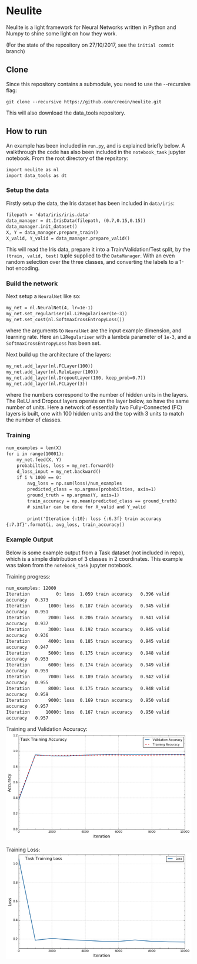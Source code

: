 # Neulite

Neulite is a light framework for Neural Networks written in Python and
Numpy to shine some light on how they work.

(For the state of the repository on 27/10/2017, see the `initial commit` branch)

## Clone

Since this repository contains a submodule, you need to use the --recursive flag:

```
git clone --recursive https://github.com/creoin/neulite.git
```

This will also download the data_tools repository.

## How to run

An example has been included in `run.py`, and is explained briefly below. A walkthrough the code has also been included in the `notebook_task` jupyter notebook.
From the root directory of the repsitory:

```
import neulite as nl
import data_tools as dt
```

### Setup the data

Firstly setup the data, the Iris dataset has been included in `data/iris`:

```
filepath = 'data/iris/iris.data'
data_manager = dt.IrisData(filepath, (0.7,0.15,0.15))
data_manager.init_dataset()
X, Y = data_manager.prepare_train()
X_valid, Y_valid = data_manager.prepare_valid()
```

This will read the Iris data, prepare it into a Train/Validation/Test split, by the `(train, valid, test)` tuple supplied to the `DataManager`. With an even random selection over the three classes, and converting the labels to a 1-hot encoding.

### Build the network

Next setup a `NeuralNet` like so:
```
my_net = nl.NeuralNet(4, lr=1e-1)
my_net.set_regulariser(nl.L2Regulariser(1e-3))
my_net.set_cost(nl.SoftmaxCrossEntropyLoss())
```
where the arguments to `NeuralNet` are the input example dimension, and learning rate. Here an `L2Regulariser` with a lambda parameter of `1e-3`, and a `SoftmaxCrossEntropyLoss` has been set.

Next build up the architecture of the layers:
```
my_net.add_layer(nl.FCLayer(100))
my_net.add_layer(nl.ReluLayer(100))
my_net.add_layer(nl.DropoutLayer(100, keep_prob=0.7))
my_net.add_layer(nl.FCLayer(3))
```
where the numbers correspond to the number of hidden units in the layers. The ReLU and Dropout layers operate on the layer below, so have the same number of units. Here a network of essentially two Fully-Connected (FC) layers is built, one with 100 hidden units and the top with 3 units to match the number of classes.

### Training

```
num_examples = len(X)
for i in range(10001):
    my_net.feed(X, Y)
    probabilties, loss = my_net.forward()
    d_loss_input = my_net.backward()
    if i % 1000 == 0:
        avg_loss = np.sum(loss)/num_examples
        predicted_class = np.argmax(probabilties, axis=1)
        ground_truth = np.argmax(Y, axis=1)
        train_accuracy = np.mean(predicted_class == ground_truth)
        # similar can be done for X_valid and Y_valid

        print('Iteration {:10}: loss {:6.3f} train accuracy {:7.3f}'.format(i, avg_loss, train_accuracy))
```

### Example Output

Below is some example output from a Task dataset (not included in repo), which is a simple distribution of 3 classes in 2 coordinates. This example was taken from the `notebook_task` jupyter notebook.

Training progress:
```
num_examples: 12000
Iteration          0: loss  1.059 train accuracy   0.396 valid accuracy   0.373
Iteration       1000: loss  0.187 train accuracy   0.945 valid accuracy   0.951
Iteration       2000: loss  0.206 train accuracy   0.941 valid accuracy   0.937
Iteration       3000: loss  0.192 train accuracy   0.945 valid accuracy   0.936
Iteration       4000: loss  0.185 train accuracy   0.945 valid accuracy   0.947
Iteration       5000: loss  0.175 train accuracy   0.948 valid accuracy   0.953
Iteration       6000: loss  0.174 train accuracy   0.949 valid accuracy   0.959
Iteration       7000: loss  0.189 train accuracy   0.942 valid accuracy   0.955
Iteration       8000: loss  0.175 train accuracy   0.948 valid accuracy   0.959
Iteration       9000: loss  0.169 train accuracy   0.950 valid accuracy   0.957
Iteration      10000: loss  0.167 train accuracy   0.950 valid accuracy   0.957
```

Training and Validation Accuracy:
![Training and Validation accuracy for a Task dataset](img/task_training_accuracy.png "Training and Validation accuracy for a Task dataset")

Training Loss:
![Training Loss for a Task dataset](img/task_training_loss.png "Training and Validation accuracy for a Task dataset")
